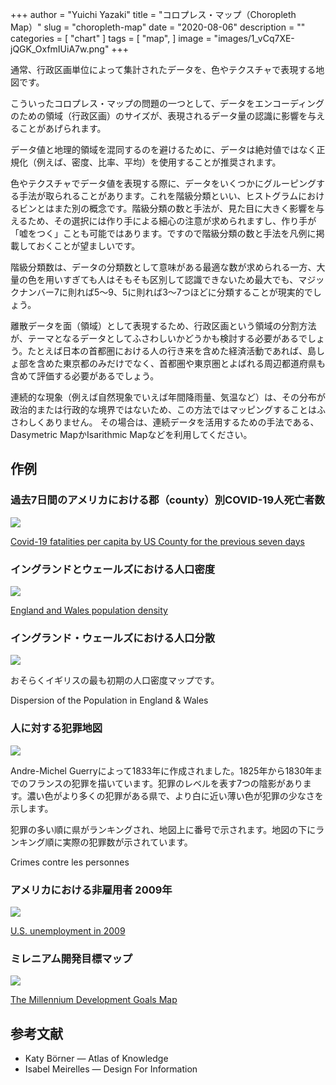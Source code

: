 +++
author = "Yuichi Yazaki"
title = "コロプレス・マップ（Choropleth Map）"
slug = "choropleth-map"
date = "2020-08-06"
description = ""
categories = [
    "chart"
]
tags = [
    "map",
]
image = "images/1_vCq7XE-jQGK_OxfmIUiA7w.png"
+++

通常、行政区画単位によって集計されたデータを、色やテクスチャで表現する地図です。

<!--more-->

こういったコロプレス・マップの問題の一つとして、データをエンコーディングのための領域（行政区画）のサイズが、表現されるデータ量の認識に影響を与えることがあげられます。

データ値と地理的領域を混同するのを避けるために、データは絶対値ではなく正規化（例えば、密度、比率、平均）を使用することが推奨されます。

色やテクスチャでデータ値を表現する際に、データをいくつかにグルーピングする手法が取られることがあります。これを階級分類といい、ヒストグラムにおけるビンとはまた別の概念です。階級分類の数と手法が、見た目に大きく影響を与えるため、その選択には作り手による細心の注意が求められますし、作り手が「嘘をつく」ことも可能ではあります。ですので階級分類の数と手法を凡例に掲載しておくことが望ましいです。

階級分類数は、データの分類数として意味がある最適な数が求められる一方、大量の色を用いすぎても人はそもそも区別して認識できないため最大でも、マジックナンバー7に則れば5～9、5に則れば3〜7つほどに分類することが現実的でしょう。

離散データを面（領域）として表現するため、行政区画という領域の分割方法が、テーマとなるデータとしてふさわしいかどうかも検討する必要があるでしょう。たとえば日本の首都圏における人の行き来を含めた経済活動であれば、島しょ部を含めた東京都のみだけでなく、首都圏や東京圏とよばれる周辺都道府県も含めて評価する必要があるでしょう。

連続的な現象（例えば自然現象でいえば年間降雨量、気温など）は、その分布が政治的または行政的な境界ではないため、この方法ではマッピングすることはふさわしくありません。 その場合は、連続データを活用するための手法である、Dasymetric MapかIsarithmic Mapなどを利用してください。

## 作例

### 過去7日間のアメリカにおける郡（county）別COVID-19人死亡者数

![](images/1_vCq7XE-jQGK_OxfmIUiA7w.png)

[Covid-19 fatalities per capita by US County for the previous seven days](https://towardsdatascience.com/accessing-and-examining-covid-19-data-on-your-own-e9d9b4fbc09b)


### イングランドとウェールズにおける人口密度

![](images/1_7PuOErZ1mOwPRURYEqkhOg.png)

[England and Wales population density](https://medium.com/@briskat/england-wales-population-density-heat-map-26a28a2b6091)


### イングランド・ウェールズにおける人口分散

![](images/fletcher-map-population.jpg)

おそらくイギリスの最も初期の人口密度マップです。

Dispersion of the Population in England & Wales

### 人に対する犯罪地図

![](images/guerry-map-crimes-against-people-1.jpg)

Andre-Michel Guerryによって1833年に作成されました。1825年から1830年までのフランスの犯罪を描いています。犯罪のレベルを表す7つの陰影があります。濃い色がより多くの犯罪がある県で、より白に近い薄い色が犯罪の少なさを示します。

犯罪の多い順に県がランキングされ、地図上に番号で示されます。地図の下にランキング順に実際の犯罪数が示されています。

Crimes contre les personnes

### アメリカにおける非雇用者 2009年

![](images/1_Ovjcva1yrMbkJMqlkGD5xA.png)

[U.S. unemployment in 2009](https://flowingdata.com/2009/11/12/how-to-make-a-us-county-thematic-map-using-free-tools/)


### ミレニアム開発目標マップ

![](images/1_eYAnZ0IMI5AWsQ9kUTbn6w.jpeg)

[The Millennium Development Goals Map](http://scimaps.org/mapdetail/the_millennium_devel_90/)


## 参考文献
- Katy Börner — Atlas of Knowledge
- Isabel Meirelles — Design For Information
